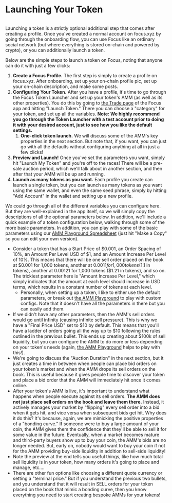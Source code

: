 # Launching Your Token

<figure><img src="https://lh7-rt.googleusercontent.com/docsz/AD_4nXdi8De1w_D29U2LswTS4mWdy8U0LKQq7YcRkXZ8hrhS6NCGi5oQZNurqLdeETN29xTxixCzpDr9X7RoVaEzx_v4hQYhYm5Wj8YSCgB1yGibiREyZf5_BEEpF-BTuWYxUqi8HZ8P6g?key=0P_5h4lc0AvHuJMCOd-Jug3Z" alt=""><figcaption></figcaption></figure>

Launching a token is a strictly optional additional step that comes after creating a profile. Once you've created a normal account on focus.xyz by going through the onboarding flow, you can use Focus like an ordinary social network (but where everything is stored on-chain and powered by crypto), or you can additionally launch a token.

Below are the simple steps to launch a token on Focus, noting that anyone can do it with just a few clicks:

1. **Create a Focus Profile.** The first step is simply to create a profile on focus.xyz. After onboarding, set up your on-chain profile pic, set up your on-chain description, and make some posts.
2. **Configuring Your Token.** After you have a profile, it's time to go through the Focus Token Launcher and set up your token's AMM (as well as its other properties). You do this by going to [the Trade page](https://focus.xyz/trade) of the Focus app and hitting "Launch Token." There you can choose a "category" for your token, and set up all the variables. **Note: We highly recommend you go through the Token Launcher with a test account prior to doing it with your desired account, just to see how you like the default settings.**
   1. **One-click token launch.** We will discuss some of the AMM's key properties in the next section. But note that, if you want, you can just go with all the defaults without configuring anything at all in just a few clicks!
3. **Preview and Launch!** Once you've set the parameters you want, simply hit "Launch My Token" and you're off to the races! There will be a pre-sale auction period, which we'll talk about in another section, and then after that your AMM will be up and running.
4. **Launch as many tokens as you want.** Each profile you create can launch a single token, but you can launch as many tokens as you want using the same wallet, and even the same seed phrase, simply by hitting "Add Account" in the wallet and setting up a new profile.

We could go through all of the different variables you can configure here. But they are well-explained in the app itself, so we will simply copy the descriptions of all the optional parameters below. In addition, we'll include a quick example of a token configuration below, walking through some of the more basic parameters. In addition, you can play with some of the basic parameters using our [AMM Playground Spreadsheet](https://docs.google.com/spreadsheets/d/1ho12N16px1R4glT70qEDTc3x9QOTjGJ4K8-t2M8E2Sw/edit?usp=sharing) (just hit "Make a Copy" so you can edit your own version).

* Consider a token that has a Start Price of $0.001, an Order Spacing of 10%, an Amount Per Level USD of $1, and an Amount Increase Per Level of 10%. This means that there will be one sell order placed on the book at $0.001 for 1,000 tokens, another at $0.0011 for 1,000 tokens ($1.1 in tokens), another at 0.00121 for 1,000 tokens ($1.21 in tokens), and so on. The trickiest parameter here is "Amount Increase Per Level," which simply indicates that the amount at each level should increase in USD terms, which results in a constant number of tokens at each level.
  * Personally, when setting up a token, I like to either use the default parameters, or break out [the AMM Playground](https://docs.google.com/spreadsheets/d/1ho12N16px1R4glT70qEDTc3x9QOTjGJ4K8-t2M8E2Sw/edit?usp=sharing) to play with custom configs. Note that it doesn't have all the parameters in there but you can easily add them.
* If we didn't have any other parameters, then the AMM's sell orders would go until infinity (causing infinite sell pressure). This is why we have a "Final Price USD" set to $10 by default. This means that you'll have a ladder of orders going all the way up to $10 following the rules outlined in the previous bullet. This ends up creating about $100k of sell liquidity, but you can configure the AMM to do more or less depending on your token's needs (again, [the AMM Playground](https://docs.google.com/spreadsheets/d/1ho12N16px1R4glT70qEDTc3x9QOTjGJ4K8-t2M8E2Sw/edit?usp=sharing) helps to play with this!).
* We're going to discuss the "Auction Duration" in the next section, but it just creates a time in between when people can place bid orders on your token's market and when the AMM drops its sell orders on the book. This is useful because it gives people time to discover your token and place a bid order that the AMM will immediately hit once it comes online.
* After your token's AMM is live, it's important to understand what happens when people execute against its sell orders. **The AMM does not just place sell orders on the book and leave them there.** Instead, it actively manages your market by "flipping" every sell order into a bid when it gets hit, and vice versa when subsequent bids get hit. Why does it do this? It's because, again, we are mimicking the positive properties of a "bonding curve." If someone were to buy a large amount of your coin, the AMM gives them the confidence that they'll be able to sell it for some value in the future. Eventually, when a market becomes mature and third-party buyers show up to buy your coin, the AMM's bids are no longer needed. But, early on, nobody would want to buy your coin if not for the AMM providing buy-side liquidity in addition to sell-side liquidity!
* Note the preview at the end tells you useful things, like how much total sell liquidity is in your token, how many orders it's going to place and manage, etc....
* There are other fun options like choosing a different quote currency or setting a "terminal price." But if you understand the previous two bullets, and you understand that it will result in SELL orders for your token placed on the book that mimic a bonding curve, then you know everything you need to start creating bespoke AMMs for your tokens!

<figure><img src="https://lh7-rt.googleusercontent.com/docsz/AD_4nXczmy7DsTuY4acAf457zQRbhtVP15OdzcZtyUrKL81ibuRpbysCZEZIogywxZjga4iPfGwXHm3QYrg0coVcQlawQSo_r35QBu71jqvW5JTMSw43_LpRrJKFD-guHa2hSRJW7W8D_g?key=0P_5h4lc0AvHuJMCOd-Jug3Z" alt=""><figcaption></figcaption></figure>

<figure><img src="https://lh7-rt.googleusercontent.com/docsz/AD_4nXcV241eg_guG2EbJ3AOeQqRN_-EyA6-sboyMTL6nkXsLbA_t1QCQJzq_Qh5ECXCCOAfWbIN4LNAcvhoanCHPTvl5PupVwXSG8osA8MoFYyg0eEGGGrMyCojlUv6Pb6AEVmMNw9r?key=0P_5h4lc0AvHuJMCOd-Jug3Z" alt=""><figcaption></figcaption></figure>

<figure><img src="https://lh7-rt.googleusercontent.com/docsz/AD_4nXdWxlCsWlms6ebAwjS3Mp2QGJvqkoSgm_FrQ2U0AyEREuIG30sEpaVi51060CnYcBhLdTaryNs16AtgTq3i85dPEAO1SiyF53ja_hsgApMK-jp6ri3VcAlS6lVKAa93EKT0r1Y6?key=0P_5h4lc0AvHuJMCOd-Jug3Z" alt=""><figcaption></figcaption></figure>
